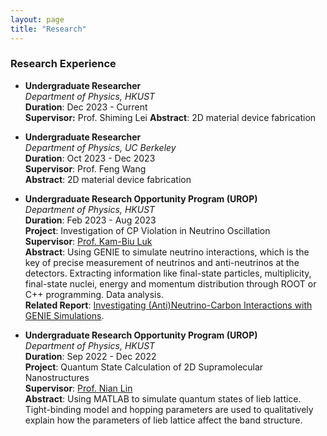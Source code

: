 ```yaml
---
layout: page
title: "Research"
---
```



### Research Experience
* **Undergraduate Researcher**     
  *Department of Physics, HKUST*           
  **Duration**: Dec 2023 - Current     
  **Supervisor:** Prof. Shiming Lei
  **Abstract**: 2D material device fabrication

* **Undergraduate Researcher**      
  *Department of Physics, UC Berkeley*          
  **Duration**: Oct 2023 - Dec 2023    
  **Supervisor**: Prof. Feng Wang      
  **Abstract**: 2D material device fabrication

* **Undergraduate Research Opportunity Program (UROP)**      
  *Department of Physics, HKUST*               
  **Duration**: Feb 2023 - Aug 2023   
  **Project**: Investigation of CP Violation in Neutrino Oscillation      
  **Supervisor**: [Prof. Kam-Biu Luk](https://ias.hkust.edu.hk/people/ias-members/faculty/prof-luk-kam-biu)       
  **Abstract**: Using GENIE to simulate neutrino interactions, which is the key of precise measurement of neutrinos and anti-neutrinos at the detectors. Extracting information like final-state particles, multiplicity, final-state nuclei, energy and momentum distribution through ROOT or C++ programming. Data analysis.    
  **Related Report**: [Investigating (Anti)Neutrino-Carbon Interactions with GENIE Simulations](https://sxubi.github.io/UROP2100_XU_Sihong.pdf).         
  
* **Undergraduate Research Opportunity Program (UROP)**      
  *Department of Physics, HKUST*                 
  **Duration**: Sep 2022 - Dec 2022   
  **Project**: Quantum State Calculation of 2D Supramolecular Nanostructures     
  **Supervisor**: [Prof. Nian Lin](https://physics.ust.hk/eng/people_detail.php?pplcat=1&id=18)       
  **Abstract**: Using MATLAB to simulate quantum states of lieb lattice. Tight-binding model and hopping parameters are used to qualitatively explain how the parameters of lieb lattice affect the band structure.

